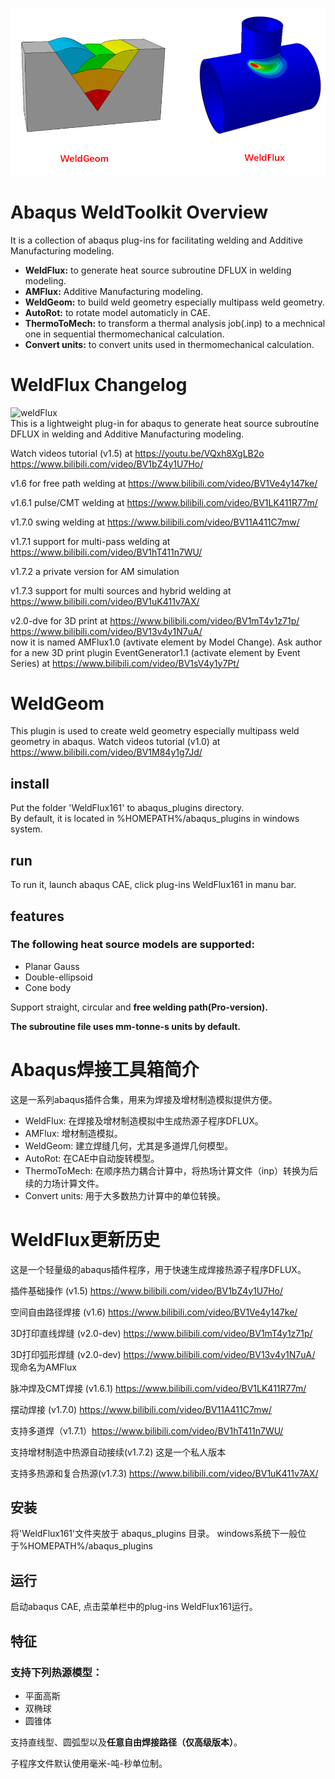 ![arc](https://github.com/cheneyjin/welding_dflux_subroutine/blob/main/vs.png)
# Abaqus WeldToolkit Overview
It is a collection of abaqus plug-ins for facilitating welding and Additive Manufacturing modeling.
- **WeldFlux:** to generate heat source subroutine DFLUX in welding modeling.
- **AMFlux:** Additive Manufacturing modeling.
- **WeldGeom:** to build weld geometry especially multipass weld geometry.
- **AutoRot:** to rotate model automaticly in CAE.
- **ThermoToMech:** to transform a thermal analysis job(.inp) to a mechnical one in sequential thermomechanical calculation.
- **Convert units:** to convert units used in thermomechanical calculation.

# WeldFlux Changelog
![weldFlux](https://img.shields.io/badge/cheneyjin-weldFlux1.6.1-brightgreen)  
This is a lightweight plug-in for abaqus to generate heat source subroutine DFLUX in welding and Additive Manufacturing modeling.

Watch videos tutorial (v1.5) at https://youtu.be/VQxh8XgLB2o https://www.bilibili.com/video/BV1bZ4y1U7Ho/

v1.6 for free path welding at https://www.bilibili.com/video/BV1Ve4y147ke/

v1.6.1 pulse/CMT welding at https://www.bilibili.com/video/BV1LK411R77m/

v1.7.0 swing welding at https://www.bilibili.com/video/BV11A411C7mw/

v1.7.1 support for multi-pass welding at https://www.bilibili.com/video/BV1hT411n7WU/

v1.7.2 a private version for AM simulation

v1.7.3 support for multi sources and hybrid welding at https://www.bilibili.com/video/BV1uK411v7AX/

v2.0-dve for 3D print at https://www.bilibili.com/video/BV1mT4y1z71p/    https://www.bilibili.com/video/BV13v4y1N7uA/    
now it is named AMFlux1.0 (avtivate element by Model Change). 
Ask author for a new 3D print plugin EventGenerator1.1 (activate element by Event Series) at https://www.bilibili.com/video/BV1sV4y1y7Pt/

# WeldGeom
This plugin is used to create weld geometry especially multipass weld geometry in abaqus.
Watch videos tutorial (v1.0) at https://www.bilibili.com/video/BV1M84y1g7Jd/

## install
Put the folder 'WeldFlux161' to abaqus_plugins directory.  
By default, it is located in %HOMEPATH%/abaqus_plugins in windows system.
## run
To run it, launch abaqus CAE, click plug-ins WeldFlux161 in manu bar.
## features
### The following heat source models are supported:
-  Planar Gauss
-  Double-ellipsoid
-  Cone body 

Support straight, circular and **free welding path(Pro-version).**

**The subroutine file uses mm-tonne-s units by default.**

# Abaqus焊接工具箱简介
这是一系列abaqus插件合集，用来为焊接及增材制造模拟提供方便。
- WeldFlux: 在焊接及增材制造模拟中生成热源子程序DFLUX。
- AMFlux: 增材制造模拟。
- WeldGeom: 建立焊缝几何，尤其是多道焊几何模型。
- AutoRot: 在CAE中自动旋转模型。
- ThermoToMech: 在顺序热力耦合计算中，将热场计算文件（inp）转换为后续的力场计算文件。
- Convert units: 用于大多数热力计算中的单位转换。

# WeldFlux更新历史
这是一个轻量级的abaqus插件程序，用于快速生成焊接热源子程序DFLUX。

插件基础操作 (v1.5) https://www.bilibili.com/video/BV1bZ4y1U7Ho/ 

空间自由路径焊接 (v1.6) https://www.bilibili.com/video/BV1Ve4y147ke/

3D打印直线焊缝  (v2.0-dev) https://www.bilibili.com/video/BV1mT4y1z71p/

3D打印弧形焊缝 (v2.0-dev) https://www.bilibili.com/video/BV13v4y1N7uA/    
现命名为AMFlux

脉冲焊及CMT焊接 (v1.6.1) https://www.bilibili.com/video/BV1LK411R77m/

摆动焊接 (v1.7.0) https://www.bilibili.com/video/BV11A411C7mw/

支持多道焊（v1.7.1）https://www.bilibili.com/video/BV1hT411n7WU/

支持增材制造中热源自动接续(v1.7.2)  这是一个私人版本

支持多热源和复合热源(v1.7.3) https://www.bilibili.com/video/BV1uK411v7AX/


## 安装
将'WeldFlux161'文件夹放于 abaqus_plugins 目录。
windows系统下一般位于%HOMEPATH%/abaqus_plugins
## 运行
启动abaqus CAE, 点击菜单栏中的plug-ins WeldFlux161运行。
## 特征
### 支持下列热源模型：
-  平面高斯
-  双椭球
-  圆锥体

支持直线型、圆弧型以及**任意自由焊接路径（仅高级版本）**。

子程序文件默认使用毫米-吨-秒单位制。
